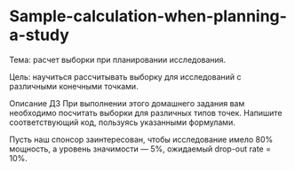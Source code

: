 # Sample-calculation-when-planning-a-study
Тема: расчет выборки при планировании исследования.

Цель: научиться рассчитывать выборку для исследований с различными конечными точками.

Описание ДЗ
При выполнении этого домашнего задания вам необходимо посчитать выборки для различных типов точек. Напишите соответствующий код, пользуясь указанными формулами.

Пусть наш спонсор заинтересован, чтобы исследование имело 80% мощность, а уровень значимости — 5%, ожидаемый drop-out rate = 10%.



